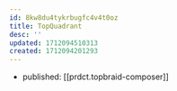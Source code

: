 ```yaml
---
id: 8kw8du4tykrbugfc4v4t0oz
title: TopQuadrant
desc: ''
updated: 1712094510313
created: 1712094201293
---
```


- published: [[prdct.topbraid-composer]]